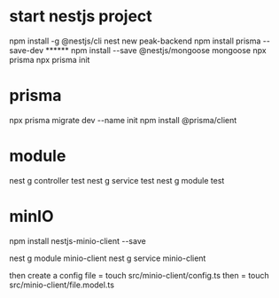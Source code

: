 # start nestjs project 

npm install -g @nestjs/cli
nest new peak-backend
npm install prisma --save-dev        ****** npm install --save @nestjs/mongoose mongoose
npx prisma
npx prisma init


# prisma
npx prisma migrate dev --name init
npm install @prisma/client

# module
nest g controller test
nest g service test
nest g module test

# minIO

npm install nestjs-minio-client --save

nest g module minio-client
nest g service minio-client

then create a config file  = touch src/minio-client/config.ts
then                       = touch src/minio-client/file.model.ts